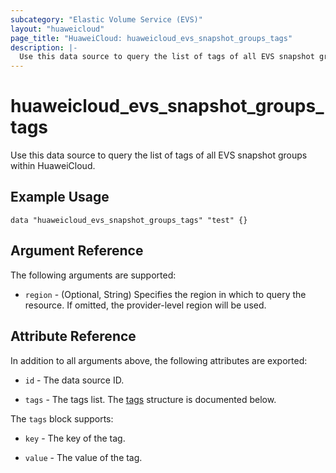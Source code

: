 ```yaml
---
subcategory: "Elastic Volume Service (EVS)"
layout: "huaweicloud"
page_title: "HuaweiCloud: huaweicloud_evs_snapshot_groups_tags"
description: |-
  Use this data source to query the list of tags of all EVS snapshot groups within HuaweiCloud.
---
```


# huaweicloud_evs_snapshot_groups_tags

Use this data source to query the list of tags of all EVS snapshot groups within HuaweiCloud.

## Example Usage

```hcl
data "huaweicloud_evs_snapshot_groups_tags" "test" {}
```

## Argument Reference

The following arguments are supported:

* `region` - (Optional, String) Specifies the region in which to query the resource.
  If omitted, the provider-level region will be used.

## Attribute Reference

In addition to all arguments above, the following attributes are exported:

* `id` - The data source ID.

* `tags` - The tags list.
  The [tags](#tags_structure) structure is documented below.

<a name="tags_structure"></a>
The `tags` block supports:

* `key` - The key of the tag.

* `value` - The value of the tag.
